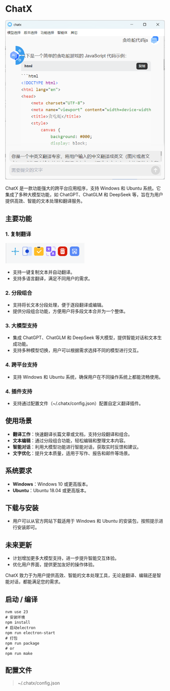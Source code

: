 # ChatX

![ChatX](source/chatx.png)

ChatX 是一款功能强大的跨平台应用程序，支持 Windows 和 Ubuntu 系统。它集成了多种大模型功能，如 ChatGPT、ChatGLM 和 DeepSeek 等，旨在为用户提供高效、智能的文本处理和翻译服务。

## 主要功能

### 1. 复制翻译

![ChatX](source/chatx-copy.png)

- 支持一键复制文本并自动翻译。
- 支持多语言翻译，满足不同用户的需求。

### 2. 分段组合
- 支持将长文本分段处理，便于逐段翻译或编辑。
- 提供分段组合功能，方便用户将多段文本合并为一个整体。

### 3. 大模型支持
- 集成 ChatGPT、ChatGLM 和 DeepSeek 等大模型，提供智能对话和文本生成功能。
- 支持多种模型切换，用户可以根据需求选择不同的模型进行交互。

### 4. 跨平台支持
- 支持 Windows 和 Ubuntu 系统，确保用户在不同操作系统上都能流畅使用。

### 4. 插件支持
- 支持通过配置文件（~/.chatx/config.json）配置自定义翻译插件。

## 使用场景
- **翻译工作**：快速翻译长篇文章或文档，支持分段翻译和组合。
- **文本编辑**：通过分段组合功能，轻松编辑和整理文本内容。
- **智能对话**：利用大模型功能进行智能对话，获取实时反馈和建议。
- **文字优化**：提升文本质量，适用于写作、报告和邮件等场景。

## 系统要求
- **Windows**：Windows 10 或更高版本。
- **Ubuntu**：Ubuntu 18.04 或更高版本。

## 下载与安装
- 用户可以从官方网站下载适用于 Windows 和 Ubuntu 的安装包，按照提示进行安装即可。

## 未来更新
- 计划增加更多大模型支持，进一步提升智能交互体验。
- 优化用户界面，提供更加友好的操作体验。

ChatX 致力于为用户提供高效、智能的文本处理工具，无论是翻译、编辑还是智能对话，都能满足您的需求。

## 启动 / 编译
```shell
nvm use 23
# 安装环境
npm install
# 启动electron
npm run electron-start
# 打包
npm run package
# or
npm run make
```

## 配置文件

> ~/.chatx/config.json

